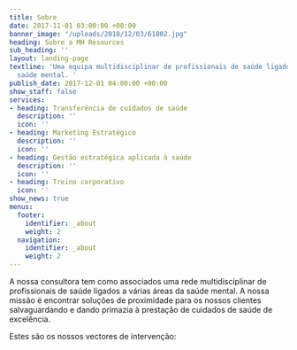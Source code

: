 ```yaml
---
title: Sobre
date: 2017-11-01 03:00:00 +00:00
banner_image: "/uploads/2018/12/03/61802.jpg"
heading: Sobre a MH Resources
sub_heading: ''
layout: landing-page
textline: 'Uma equipa multidisciplinar de profissionais de saúde ligados à área de
  saúde mental. '
publish_date: 2017-12-01 04:00:00 +00:00
show_staff: false
services:
- heading: Transferência de cuidados de saúde
  description: ''
  icon: ''
- heading: Marketing Estratégico
  description: ''
  icon: ''
- heading: Gestão estratégica aplicada à saúde
  description: ''
  icon: ''
- heading: Treino corporativo
  icon: ''
show_news: true
menus:
  footer:
    identifier: _about
    weight: 2
  navigation:
    identifier: _about
    weight: 2
---
```


A nossa consultora tem como associados uma rede multidisciplinar de profissionais de saúde ligados a várias áreas da saúde mental.
A nossa missão é encontrar soluções de proximidade para os nossos clientes salvaguardando e dando primazia à prestação de cuidados de saúde de excelência.

Estes são os nossos vectores de intervenção:
